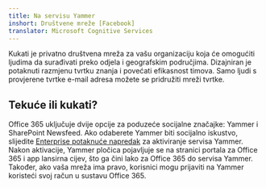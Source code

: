 ```yaml
---
title: Na servisu Yammer
inshort: Društvene mreže [Facebook]
translator: Microsoft Cognitive Services
---
```


Kukati je privatno društvena mreža za vašu organizaciju koja će omogućiti ljudima da surađivati preko odjela i geografskim područjima. Dizajniran je potaknuti razmjenu tvrtku znanja i povećati efikasnost timova. Samo ljudi s provjerene tvrtke e-mail adresa možete se pridružiti mreži tvrtke.

## Tekuće ili kukati?
Office 365 uključuje dvije opcije za poduzeće socijalne značajke: Yammer i SharePoint Newsfeed. Ako odaberete Yammer biti socijalno iskustvo, slijedite [Enterprise potaknuće napredak](https://support.office.com/en-us/article/Enterprise-Activation-process-4f924c74-87d2-49d0-a4f6-cba3ce2b0e7c) za aktiviranje servisa Yammer. Nakon aktivacije, Yammer pločica pojavljuje se na stranici portala za Office 365 i app lansirna cijev, što ga čini lako za Office 365 do servisa Yammer. Također, ako vaša mreža ima pravo, korisnici mogu prijaviti na Yammer koristeći svoj račun u sustavu Office 365.



